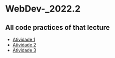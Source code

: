 # WebDev-_2022.2
## All code practices of that lecture
<ul>
    <li><a href="https://github.com/FillipeLeornes/WebDev-_2022.2/tree/master/Atividade%201"> Atividade 1 </a></li>
    <li><a href="https://github.com/FillipeLeornes/WebDev-_2022.2/tree/master/Atividade%202"> Atividade 2 </a></li>
    <li><a href="https://github.com/FillipeLeornes/WebDev-_2022.2/tree/master/Atividade%203"> Atividade 3 </a></li>
</ul>
